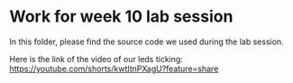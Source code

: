 # Work for week 10 lab session
In this folder, please find the source code we used during the lab session.

Here is the link of the video of our leds ticking:
https://youtube.com/shorts/kwtItnPXagU?feature=share